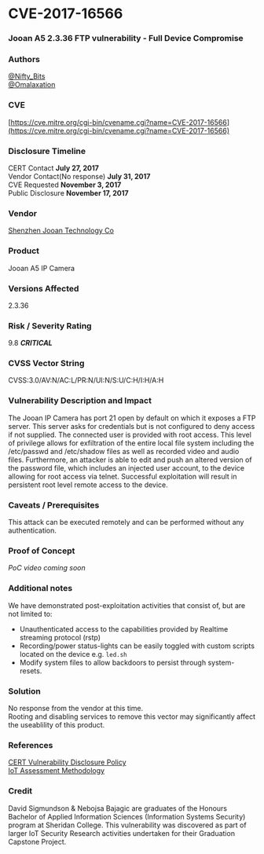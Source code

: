 # CVE-2017-16566

### Jooan A5 2.3.36 FTP vulnerability - Full Device Compromise

### Authors  
[@Nifty_Bits](https://twitter.com/_nifty_bits)   
[@Omalaxation](https://twitter.com/omalaxation)

### CVE
[https://cve.mitre.org/cgi-bin/cvename.cgi?name=CVE-2017-16566](https://cve.mitre.org/cgi-bin/cvename.cgi?name=CVE-2017-16566)

### Disclosure Timeline  
CERT Contact                **July 27, 2017**   
Vendor Contact(No response) **July 31, 2017**   
CVE Requested               **November 3, 2017**   
Public Disclosure           **November 17, 2017**   

### Vendor  
[Shenzhen Jooan Technology Co](http://www.qacctv.com)  

### Product  
Jooan A5 IP Camera

### Versions Affected  
2.3.36  

### Risk / Severity Rating
9.8 ***CRITICAL***    
### CVSS Vector String  
  CVSS:3.0/AV:N/AC:L/PR:N/UI:N/S:U/C:H/I:H/A:H
  
### Vulnerability Description and Impact 
The Jooan IP Camera has port 21 open by default on which it exposes a FTP server. This server asks for credentials but is not configured to deny access if not supplied. The connected user is provided with root access. This level of privilege allows for exfiltration of the entire local file system including the /etc/passwd and /etc/shadow files as well as recorded video and audio files. Furthermore,
an attacker is able to edit and push an altered version of the password file, which includes an injected user account, to the device allowing for root access via telnet. Successful exploitation will result in persistent root level remote access to the device.

### Caveats / Prerequisites 
This attack can be executed remotely and can be performed without any authentication. 
 
### Proof of Concept 
*PoC video coming soon* 

### Additional notes 
We have demonstrated post-exploitation activities that consist of, but are not limited to: 
* Unauthenticated access to the capabilities provided by Realtime streaming protocol (rstp)
* Recording/power status-lights can be easily toggled with custom scripts located on the device e.g. `led.sh`
* Modify system files to allow backdoors to persist through system-resets.

### Solution 
No response from the vendor at this time.   
Rooting and disabling services to remove this vector may significantly affect the useablility of this product.

### References 
[CERT Vulnerability Disclosure Policy](https://www.cert.org/vulnerability-analysis/vul-disclosure.cfm?)   
[IoT Assessment Methodology](https://github.com/SiggyD/Project-Hateful-Ferret/blob/master/IoT%20Security%20Assessment%20Methodology.pdf)

### Credit 
David Sigmundson & Nebojsa Bajagic are graduates of the Honours Bachelor of Applied Information Sciences (Information Systems Security) program at Sheridan College. This vulnerability was discovered as part of larger IoT Security Research activities undertaken for their Graduation Capstone Project.
